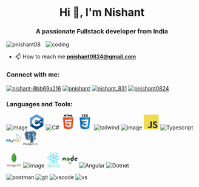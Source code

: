 <h1 align="center">Hi 👋, I'm Nishant</h1>
<h3 align="center">A passionate Fullstack developer from India</h3>

<img align ="right" alt="coding" width="400" src="https://user-images.githubusercontent.com/55389276/140866485-8fb1c876-9a8f-4d6a-98dc-08c4981eaf70.gif">

<p align="left"> <img src="https://komarev.com/ghpvc/?username=pnishant08&label=Profile%20views&color=0e75b6&style=flat" alt="pnishant08" /> </p>

- 📫 How to reach me **pnishant0824@gmail.com**

<h3 align="left">Connect with me:</h3>
<p align="left">
<a href="https://linkedin.com/in/nishant-8bb69a216" target="blank"><img align="center" src="https://raw.githubusercontent.com/rahuldkjain/github-profile-readme-generator/master/src/images/icons/Social/linked-in-alt.svg" alt="nishant-8bb69a216" height="30" width="40" /></a>
<a href="https://www.leetcode.com/pnishant" target="blank"><img align="center" src="https://raw.githubusercontent.com/rahuldkjain/github-profile-readme-generator/master/src/images/icons/Social/leet-code.svg" alt="pnishant" height="30" width="40" /></a>
<a href="https://www.codechef.com/users/nishant_831" target="blank"><img align="center" src="https://cdn.jsdelivr.net/npm/simple-icons@3.1.0/icons/codechef.svg" alt="nishant_831" height="30" width="40" /></a>
<a href="https://www.hackerrank.com/pnishant0824" target="blank"><img align="center" src="https://raw.githubusercontent.com/rahuldkjain/github-profile-readme-generator/master/src/images/icons/Social/hackerrank.svg" alt="pnishant0824" height="30" width="40" /></a>
</p>

<h3 align="left">Languages and Tools:</h3>
<p align="left">
  <!-- <img src="https://raw.githubusercontent.com/devicons/devicon/master/icons/bootstrap/bootstrap-plain-wordmark.svg" alt="bootstrap" width="40" height="40"/>  -->
  <!-- <img src="https://raw.githubusercontent.com/devicons/devicon/master/icons/c/c-original.svg" alt="c" width="40" height="40"/>  -->
  
  <img width="40" height="40" alt="image" src="https://github.com/user-attachments/assets/6467c0b7-4714-4fea-b4de-2b4ea0513061" />
  <img src="https://raw.githubusercontent.com/devicons/devicon/master/icons/cplusplus/cplusplus-original.svg" alt="cplusplus" width="40" height="40"/> 
  <img width="40" height="40" alt="C#" src="https://github.com/user-attachments/assets/bf51e0da-c363-4d12-98f7-6f5d144f7eee" />
  <img src="https://raw.githubusercontent.com/devicons/devicon/master/icons/html5/html5-original-wordmark.svg" alt="html5" width="40" height="40"/>
  <img src="https://raw.githubusercontent.com/devicons/devicon/master/icons/css3/css3-original-wordmark.svg" alt="css3" width="40" height="40"/> 
  <img src="https://www.vectorlogo.zone/logos/tailwindcss/tailwindcss-icon.svg" alt="tailwind" width="40" height="40"/> 
  <img width="40" height="40" alt="image" src="https://github.com/user-attachments/assets/15d16b37-365e-4f15-8b84-066326423046" />
  <img src="https://raw.githubusercontent.com/devicons/devicon/master/icons/javascript/javascript-original.svg" alt="javascript" width="40" height="40"/>
  <img width="40" height="40" alt="Typescript" src="https://github.com/user-attachments/assets/f039de42-53f5-42e6-b975-5a2901752f70" />
  <img src="https://raw.githubusercontent.com/devicons/devicon/master/icons/mysql/mysql-original-wordmark.svg" alt="mysql" width="40" height="40"/>
  <img src="https://raw.githubusercontent.com/devicons/devicon/master/icons/postgresql/postgresql-original-wordmark.svg" alt="postgresql" width="40" height="40"/> 
   </p>


  <p align="left">
      <img src="https://raw.githubusercontent.com/devicons/devicon/master/icons/mongodb/mongodb-original-wordmark.svg" alt="mongodb" width="40" height="40"/> 
      <!-- <img src="https://raw.githubusercontent.com/devicons/devicon/master/icons/express/express-original-wordmark.svg" alt="express" width="40" height="40"/>  -->
      <img width="40" height="40" alt="image" src="https://github.com/user-attachments/assets/ad9b7c87-cbe5-4b24-8191-17f7f86741bf" />
      <img src="https://raw.githubusercontent.com/devicons/devicon/master/icons/react/react-original-wordmark.svg" alt="react" width="40" height="40"/> 
      <img src="https://raw.githubusercontent.com/devicons/devicon/master/icons/nodejs/nodejs-original-wordmark.svg" alt="nodejs" width="40" height="40"/>
      <img width="40" height="40" alt="Angular" src="https://github.com/user-attachments/assets/393d1104-13f9-4a0d-affd-feba58702c00" />
      <img width="40" height="40" alt="Dotnet" src="https://github.com/user-attachments/assets/60d6c051-caa9-42b8-a4ce-dd6aaf8df415" />
  </p>
   
  <p align="left">
     <!-- <img src="https://raw.githubusercontent.com/devicons/devicon/master/icons/photoshop/photoshop-line.svg" alt="photoshop" width="40" height="40"/> -->
     <img src="https://www.vectorlogo.zone/logos/getpostman/getpostman-icon.svg" alt="postman" width="40" height="40"/> 
     <img src="https://www.vectorlogo.zone/logos/git-scm/git-scm-icon.svg" alt="git" width="40" height="40"/> 
     <img width="40" height="40" alt="vscode" src="https://github.com/user-attachments/assets/f3778916-60cb-4608-95d2-575174d126d5" />
    <img width="40" height="40" alt="vs" src="https://github.com/user-attachments/assets/bc164482-9aba-4b83-91b3-6482c6b7656d" />
  </p>






